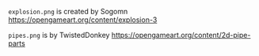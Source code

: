 `explosion.png` is created by Sogomn <https://opengameart.org/content/explosion-3>

`pipes.png` is by TwistedDonkey <https://opengameart.org/content/2d-pipe-parts>
